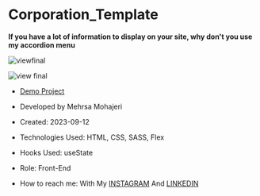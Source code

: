 # Corporation_Template

**If you have a lot of information to display on your site, why don't you use my accordion menu**

![viewfinal]()

![view final]()

- [Demo Project]()

- Developed by Mehrsa Mohajeri

- Created: 2023-09-12

- Technologies Used: HTML, CSS, SASS, Flex

- Hooks Used: useState 

- Role: Front-End

- How to reach me: With My [INSTAGRAM](https://www.instagram.com/mehrsa_mohajeri_developer) And [LINKEDIN](https://www.linkedin.com/in/mehrsa_mohajeri_developer)
